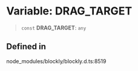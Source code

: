 # Variable: DRAG_TARGET

> `const` **DRAG_TARGET**: `any`

## Defined in

node_modules/blockly/blockly.d.ts:8519
